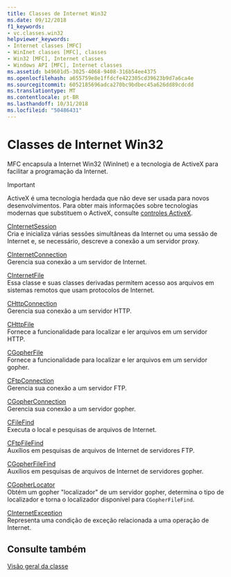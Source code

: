 ```yaml
---
title: Classes de Internet Win32
ms.date: 09/12/2018
f1_keywords:
- vc.classes.win32
helpviewer_keywords:
- Internet classes [MFC]
- WinInet classes [MFC], classes
- Win32 [MFC], Internet classes
- Windows API [MFC], Internet classes
ms.assetid: b49601d5-3025-4068-9408-316b54ee4375
ms.openlocfilehash: a655759e8e1ffdcfe422305cd39623b9d7a6ca4e
ms.sourcegitcommit: 6052185696adca270bc9bdbec45a626dd89cdcdd
ms.translationtype: MT
ms.contentlocale: pt-BR
ms.lasthandoff: 10/31/2018
ms.locfileid: "50486431"
---
```

# <a name="win32-internet-classes"></a>Classes de Internet Win32

MFC encapsula a Internet Win32 (WinInet) e a tecnologia de ActiveX para facilitar a programação da Internet.

>[!IMPORTANT]
> ActiveX é uma tecnologia herdada que não deve ser usada para novos desenvolvimentos. Para obter mais informações sobre tecnologias modernas que substituem o ActiveX, consulte [controles ActiveX](activex-controls.md).

[CInternetSession](../mfc/reference/cinternetsession-class.md)<br/>
Cria e inicializa várias sessões simultâneas da Internet ou uma sessão de Internet e, se necessário, descreve a conexão a um servidor proxy.

[CInternetConnection](../mfc/reference/cinternetconnection-class.md)<br/>
Gerencia sua conexão a um servidor de Internet.

[CInternetFile](../mfc/reference/cinternetfile-class.md)<br/>
Essa classe e suas classes derivadas permitem acesso aos arquivos em sistemas remotos que usam protocolos de Internet.

[CHttpConnection](../mfc/reference/chttpconnection-class.md)<br/>
Gerencia sua conexão a um servidor HTTP.

[CHttpFile](../mfc/reference/chttpfile-class.md)<br/>
Fornece a funcionalidade para localizar e ler arquivos em um servidor HTTP.

[CGopherFile](../mfc/reference/cgopherfile-class.md)<br/>
Fornece a funcionalidade para localizar e ler arquivos em um servidor gopher.

[CFtpConnection](../mfc/reference/cftpconnection-class.md)<br/>
Gerencia sua conexão a um servidor FTP.

[CGopherConnection](../mfc/reference/cgopherconnection-class.md)<br/>
Gerencia sua conexão a um servidor gopher.

[CFileFind](../mfc/reference/cfilefind-class.md)<br/>
Executa o local e pesquisas de arquivos de Internet.

[CFtpFileFind](../mfc/reference/cftpfilefind-class.md)<br/>
Auxílios em pesquisas de arquivos de Internet de servidores FTP.

[CGopherFileFind](../mfc/reference/cgopherfilefind-class.md)<br/>
Auxílios em pesquisas de arquivos de Internet de servidores gopher.

[CGopherLocator](../mfc/reference/cgopherlocator-class.md)<br/>
Obtém um gopher "localizador" de um servidor gopher, determina o tipo de localizador e torna o localizador disponível para `CGopherFileFind`.

[CInternetException](../mfc/reference/cinternetexception-class.md)<br/>
Representa uma condição de exceção relacionada a uma operação de Internet.

## <a name="see-also"></a>Consulte também

[Visão geral da classe](../mfc/class-library-overview.md)

